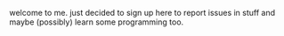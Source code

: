 welcome to me.
just decided to sign up here to report issues in stuff and maybe (possibly) learn some programming too.
